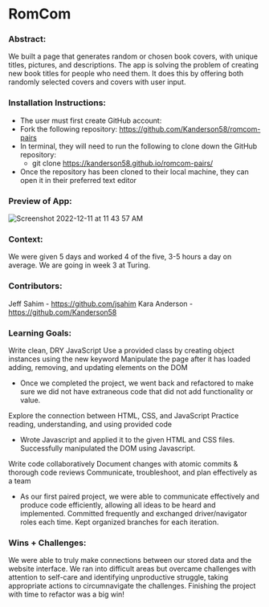 # RomCom  

### Abstract:
[//]: <> (Briefly describe what you built and its features. What problem is the app solving? How does this application solve that problem?)

We built a page that generates random or chosen book covers, with unique titles, pictures, and descriptions.  The app is solving the problem of creating new book titles for people who need them.  It does this by offering both randomly selected covers and covers with user input.

### Installation Instructions:
[//]: <> (What steps does a person have to take to get your app cloned down and running?)

- The user must first create GitHub account: 
- Fork the following repository: https://github.com/Kanderson58/romcom-pairs
- In terminal, they will need to run the following to clone down the GitHub repository:
    - git clone https://kanderson58.github.io/romcom-pairs/
- Once the repository has been cloned to their local machine, they can open it in their preferred text editor

### Preview of App:
[//]: <> (Provide ONE gif or screenshot of your application - choose the "coolest" piece of functionality to show off.)

![Screenshot 2022-12-11 at 11 43 57 AM](https://user-images.githubusercontent.com/114871395/206922600-7f8ad946-5393-42b9-a4ad-4377b977063b.png)

### Context:
[//]: <> (Give some context for the project here. How long did you have to work on it? How far into the Turing program are you?)

We were given 5 days and worked 4 of the five, 3-5 hours a day on average.  We are going in week 3 at Turing.

### Contributors:
[//]: <> (Who worked on this application? Link to their GitHubs.)

Jeff Sahim - https://github.com/jsahim
Kara Anderson - https://github.com/Kanderson58

### Learning Goals:
[//]: <> (What were the learning goals of this project? What tech did you work with?)

Write clean, DRY JavaScript
Use a provided class by creating object instances using the new keyword
Manipulate the page after it has loaded adding, removing, and updating elements on the DOM
- Once we completed the project, we went back and refactored to make sure we did not have extraneous code that did not add functionality or value.

Explore the connection between HTML, CSS, and JavaScript
Practice reading, understanding, and using provided code
- Wrote Javascript and applied it to the given HTML and CSS files.  Successfully manipulated the DOM using Javascript.

Write code collaboratively
Document changes with atomic commits & thorough code reviews
Communicate, troubleshoot, and plan effectively as a team
- As our first paired project, we were able to communicate effectively and produce code efficiently, allowing all ideas to be heard and implemented.  Committed frequently and exchanged driver/navigator roles each time.  Kept organized branches for each iteration.


### Wins + Challenges:
[//]: <> (What are 2-3 wins you have from this project? What were some challenges you faced - and how did you get over them?)

We were able to truly make connections between our stored data and the website interface.  We ran into difficult areas but overcame challenges with attention to self-care and identifying unproductive struggle, taking appropriate actions to circumnavigate the challenges.  Finishing the project with time to refactor was a big win!
